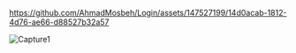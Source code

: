 

https://github.com/AhmadMosbeh/Login/assets/147527199/14d0acab-1812-4d76-ae66-d88527b32a57


![Capture1](https://github.com/AhmadMosbeh/Login/assets/147527199/ac74d1aa-4314-4833-9d70-e964a3211109)
